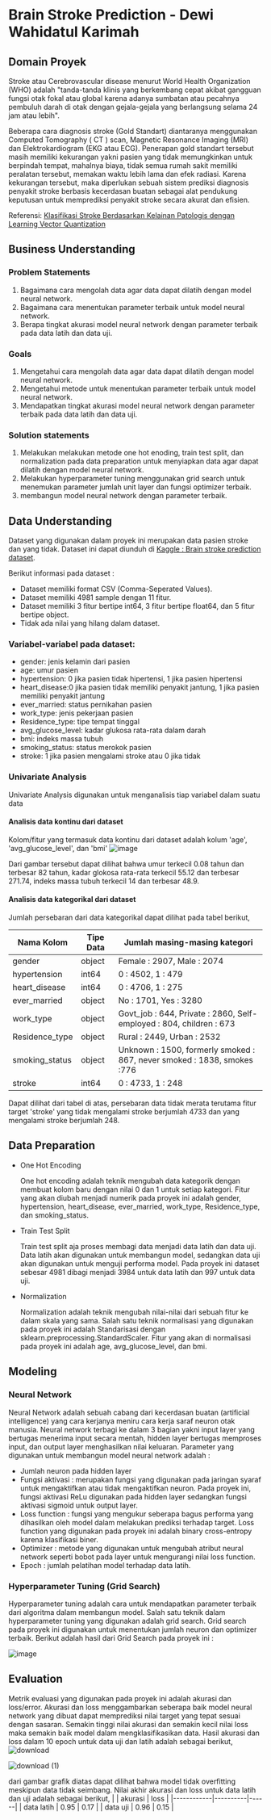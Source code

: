 # Brain Stroke Prediction - Dewi Wahidatul Karimah

## Domain Proyek
Stroke atau Cerebrovascular disease menurut World  Health  Organization  (WHO) adalah "tanda-tanda  klinis  yang  berkembang  cepat  akibat  gangguan fungsi  otak  fokal  atau  global  karena  adanya  sumbatan atau  pecahnya  pembuluh  darah  di  otak  dengan  gejala-gejala  yang  berlangsung  selama  24  jam  atau  lebih". 

Beberapa cara diagnosis stroke (Gold Standart) diantaranya menggunakan Computed Tomography ( CT ) scan, Magnetic Resonance Imaging (MRI) dan Elektrokardiogram (EKG atau ECG). Penerapan gold standart tersebut masih memiliki kekurangan yakni pasien yang tidak memungkinkan untuk berpindah tempat, mahalnya biaya, tidak semua rumah sakit memiliki peralatan tersebut, memakan waktu lebih lama dan efek radiasi. Karena kekurangan tersebut,  maka diperlukan sebuah sistem prediksi diagnosis penyakit stroke berbasis kecerdasan buatan sebagai alat pendukung keputusan untuk memprediksi penyakit stroke secara akurat dan efisien. 

Referensi: [Klasifikasi Stroke Berdasarkan Kelainan Patologis dengan Learning Vector Quantization ](https://media.neliti.com/media/publications/69296-ID-klasifikasi-stroke-berdasarkan-kelainan.pdf) 

## Business Understanding

### Problem Statements

1. Bagaimana cara mengolah data agar data dapat dilatih dengan model neural network.
2. Bagaimana cara menentukan parameter terbaik untuk model neural network.
3. Berapa tingkat akurasi model neural network dengan parameter terbaik pada data latih dan data uji.

### Goals

1. Mengetahui cara mengolah data agar data dapat dilatih dengan model neural network.
2. Mengetahui metode untuk menentukan parameter terbaik untuk model neural network.
3. Mendapatkan tingkat akurasi model neural network dengan parameter terbaik pada data latih dan data uji.

### Solution statements

1. Melakukan melakukan metode one hot enoding, train test split, dan normalization pada data preparation untuk menyiapkan data agar dapat dilatih dengan model neural network.
2. Melakukan hyperparameter tuning menggunakan grid search untuk menemukan parameter jumlah unit layer dan fungsi optimizer terbaik.
3. membangun model neural network dengan parameter terbaik.

## Data Understanding
Dataset yang digunakan dalam proyek ini merupakan data pasien stroke dan yang tidak. Dataset ini dapat diunduh di [Kaggle : Brain stroke prediction dataset](https://www.kaggle.com/datasets/zzettrkalpakbal/full-filled-brain-stroke-dataset).

Berikut informasi pada dataset :

+ Dataset memiliki format CSV (Comma-Seperated Values).
+ Dataset memiliki 4981 sample dengan 11 fitur.
+ Dataset memiliki 3 fitur bertipe int64, 3 fitur bertipe float64, dan 5 fitur bertipe object.
+ Tidak ada nilai yang hilang dalam dataset.

### Variabel-variabel pada dataset:

- gender: jenis kelamin dari pasien
- age: umur pasien
- hypertension: 0 jika pasien tidak hipertensi, 1 jika pasien hipertensi
- heart_disease:0 jika pasien tidak memiliki penyakit jantung, 1 jika pasien memiliki penyakit jantung
- ever_married: status pernikahan pasien
- work_type: jenis pekerjaan pasien
- Residence_type: tipe tempat tinggal
- avg_glucose_level: kadar glukosa rata-rata dalam darah
- bmi: indeks massa tubuh
- smoking_status: status merokok pasien
- stroke: 1 jika pasien mengalami stroke atau 0 jika tidak

### Univariate Analysis

Univariate Analysis digunakan untuk menganalisis tiap variabel dalam suatu data

#### Analisis data kontinu dari dataset

Kolom/fitur yang termasuk data kontinu dari dataset adalah kolum 'age', 'avg_glucose_level', dan 'bmi'
![image](https://github.com/dewi31/brain_stroke_prediction/assets/87901348/82851c08-f62d-4ab8-8d73-4ccc9f0748dd)

Dari gambar tersebut dapat dilihat bahwa umur terkecil 0.08 tahun dan terbesar 82 tahun, kadar glokosa rata-rata terkecil 55.12 dan terbesar 271.74, indeks massa tubuh terkecil 14 dan terbesar 48.9.

#### Analisis data kategorikal dari dataset

Jumlah persebaran dari data kategorikal dapat dilihat pada tabel berikut,

| Nama Kolom     | Tipe Data | Jumlah masing-masing kategori                                             |
|----------------|-----------|---------------------------------------------------------------------------|
| gender         | object    |   Female : 2907, Male : 2074                                              |
| hypertension   | int64     |   0 : 4502, 1 : 479                                                       |
| heart_disease  | int64     |   0 : 4706, 1 : 275                                                       |
| ever_married   | object    |   No : 1701, Yes : 3280                                                   |
| work_type      | object    |   Govt_job : 644, Private : 2860, Self-employed : 804, children : 673     |
| Residence_type | object    |   Rural : 2449, Urban : 2532                                              |
| smoking_status | object    |   Unknown : 1500, formerly smoked : 867, never smoked : 1838, smokes :776 |
| stroke         | int64     |   0 : 4733, 1 : 248                                                       |

Dapat dilihat dari tabel di atas, persebaran data tidak merata terutama fitur target 'stroke' yang tidak mengalami stroke berjumlah 4733 dan yang mengalami stroke berjumlah 248.

## Data Preparation

+ One Hot Encoding

  One hot encoding adalah teknik mengubah data kategorik dengan membuat kolom baru dengan nilai 0 dan 1 untuk setiap kategori. Fitur yang akan diubah menjadi numerik pada proyek ini adalah gender, hypertension, heart_disease, ever_married, work_type, Residence_type, dan smoking_status.
  
+ Train Test Split

  Train test split aja proses membagi data menjadi data latih dan data uji. Data latih akan digunakan untuk membangun model, sedangkan data uji akan digunakan untuk menguji performa model. Pada proyek ini dataset sebesar 4981 dibagi menjadi 3984 untuk data latih dan 997 untuk data uji.
  
+ Normalization

  Normalization adalah teknik mengubah nilai-nilai dari sebuah fitur ke dalam skala yang sama. Salah satu teknik normalisasi yang digunakan pada proyek ini adalah Standarisasi dengan sklearn.preprocessing.StandardScaler. Fitur yang akan di normalisasi pada proyek ini adalah age, avg_glucose_level, dan bmi.

## Modeling

### Neural Network

Neural Network adalah sebuah cabang dari kecerdasan buatan (artificial intelligence) yang cara kerjanya meniru cara kerja saraf neuron otak manusia. Neural network terbagi ke dalam 3 bagian yakni input layer yang bertugas menerima input secara mentah, hidden layer bertugas memproses input, dan output layer menghasilkan nilai keluaran. Parameter yang digunakan untuk membangun model neural network adalah :
- Jumlah neuron pada hidden layer
- Fungsi aktivasi : merupakan fungsi yang digunakan pada jaringan syaraf untuk mengaktifkan atau tidak mengaktifkan neuron. Pada proyek ini, fungsi aktivasi ReLu digunakan pada hidden layer sedangkan fungsi aktivasi sigmoid untuk output layer.
- Loss function : fungsi yang mengukur seberapa bagus performa yang dihasilkan oleh model dalam melakukan prediksi terhadap target. Loss function yang digunakan pada proyek ini adalah binary cross-entropy karena klasifikasi biner.
- Optimizer : metode yang digunakan untuk mengubah atribut neural network seperti bobot pada layer untuk mengurangi nilai loss function.
- Epoch : jumlah pelatihan model terhadap data latih.

### Hyperparameter Tuning (Grid Search)

Hyperparameter tuning adalah cara untuk mendapatkan parameter terbaik dari algoritma dalam membangun model. Salah satu teknik dalam hyperparameter tuning yang digunakan adalah grid search. Grid search pada proyek ini digunakan untuk menentukan jumlah neuron dan optimizer terbaik. Berikut adalah hasil dari Grid Search pada proyek ini :

![image](https://github.com/dewi31/brain_stroke_prediction/assets/87901348/c750b359-f982-470d-9a0f-0a144b39fba7)

## Evaluation

Metrik evaluasi yang digunakan pada proyek ini adalah akurasi dan loss/error. Akurasi dan loss menggambarkan seberapa baik model neural network yang dibuat dapat memprediksi nilai target yang tepat sesuai dengan sasaran. Semakin tinggi nilai akurasi dan semakin kecil nilai loss maka semakin baik model dalam mengklasifikasikan data. Hasil akurasi dan loss dalam 10 epoch untuk data uji dan latih adalah sebagai berikut,
![download](https://github.com/dewi31/brain_stroke_prediction/assets/87901348/a97ece0b-6ec2-44f4-980b-9fdb69a4bf04)

![download (1)](https://github.com/dewi31/brain_stroke_prediction/assets/87901348/22940642-698d-44da-8b2b-86c8daadf3de)

dari gambar grafik diatas dapat dilihat bahwa model tidak overfitting meskipun data tidak seimbang. Nilai akhir akurasi dan loss untuk data latih dan uji adalah sebagai berikut,
|            | akurasi  | loss |
|------------|----------|------|
| data latih |     0.95 | 0.17 |
| data uji   |     0.96 | 0.15 |
